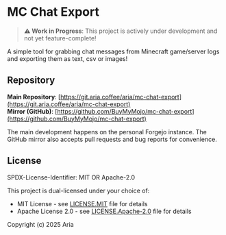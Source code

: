 
# MC Chat Export

> **⚠️ Work in Progress**: This project is actively under development and not yet feature-complete!

A simple tool for grabbing chat messages from Minecraft game/server logs and exporting them as text, csv or images!


## Repository

**Main Repository**: [https://git.aria.coffee/aria/mc-chat-export](https://git.aria.coffee/aria/mc-chat-export)  
**Mirror (GitHub)**: [https://github.com/BuyMyMojo/mc-chat-export](https://github.com/BuyMyMojo/mc-chat-export)

The main development happens on the personal Forgejo instance. The GitHub mirror also accepts pull requests and bug reports for convenience.
## License

SPDX-License-Identifier: MIT OR Apache-2.0

This project is dual-licensed under your choice of:

- MIT License - see [LICENSE.MIT](LICENSE.MIT) file for details
- Apache License 2.0 - see [LICENSE.Apache-2.0](LICENSE.Apache-2.0) file for details

Copyright (c) 2025 Aria
